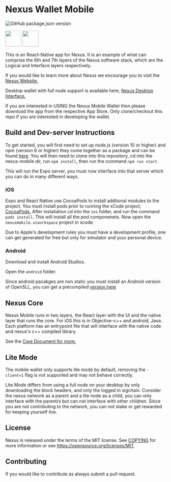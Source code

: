 # Nexus Wallet Mobile

![GitHub package.json version](https://img.shields.io/github/package-json/v/Nexusoft/nexus-mobile)

[<img src="https://developer.apple.com/app-store/marketing/guidelines/images/badge-download-on-the-app-store.svg" height="50">](https://itunes.apple.com/us/app/nexus-mobile)
[<img src="https://upload.wikimedia.org/wikipedia/commons/7/78/Google_Play_Store_badge_EN.svg" height="50">](https://play.google.com/store/apps/details?id=io.nexus.wallet)

This is an React-Native app for Nexus. It is an example of what can comprise the 6th and 7th layers of the Nexus software stack, which are the Logical and Interface layers respectively.

If you would like to learn more about Nexus we encourage you to visit the [Nexus Website.](https://nexus.io/)

Desktop wallet with full node support is available here, [Nexus Desktop Interface.](https://github.com/Nexusoft/NexusInterface)

If you are interested in USING the Nexus Mobile Wallet then please download the app from the respective App Store. Only clone/checkout this repo if you are interested in developing the wallet.

## Build and Dev-server Instructions

To get started, you will first need to set up node.js (version 10 or higher) and npm (version 6 or higher) they come together as a package and can be found [here](https://nodejs.org). You will then need to clone into this repository, cd into the nexus-mobile dir, run `npm install`, then run the command `npm run start`.

This will run the Expo server, you must now interface into that server which you can do in many different ways.

### iOS

Expo and React Native use CocoaPods to install addtional modules to the project. You must install pods prior to running the xCode project, [CocoaPods.](https://cocoapods.org)
After instaliation cd into the `ios` folder, and run the command `pods install`. This will install all the pod componenets. Now open the `nexusmobile.xcworkspace` project in xcode.

Due to Apple's development rules you must have a development profile, one can get generated for free but only for simulator and your personal device.

### Android

Download and install Android Studios.

Open the `android` folder.

Since android pacakges are non static you must install an Android version of OpenSLL, you can get a precompiled [version here](https://teskalabs.com/blog/openssl-binary-distribution-for-developers-static-library)

## Nexus Core

Nexus Mobile runs in two layers, the React layer with the UI and the native layer that runs the core. For iOS this is in Objective-c++ and android, Java. Each platform has an entrypoint file that will interface with the native code and nexus's c++ compiled library.

See the [Core Document for more.](/docs/nexus-core-entrypoint.md)

## Lite Mode

The mobile wallet only supports lite mode by default, removing the `-client=1` flag is not supported and may not behave correctly.

Lite Mode differs from using a full node on your desktop by only downloading the block headers, and only the logged in sigchain. Consider the nexus network as a parent and a lite node as a child, you can only interface with the parent/s but can not interface with other children. Since you are not contributing to the network, you can not stake or get rewarded for keeping yourself live.

## License

Nexus is released under the terms of the MIT license. See [COPYING](COPYING.MD) for more
information or see https://opensource.org/licenses/MIT.

## Contributing

If you would like to contribute as always submit a pull request.
